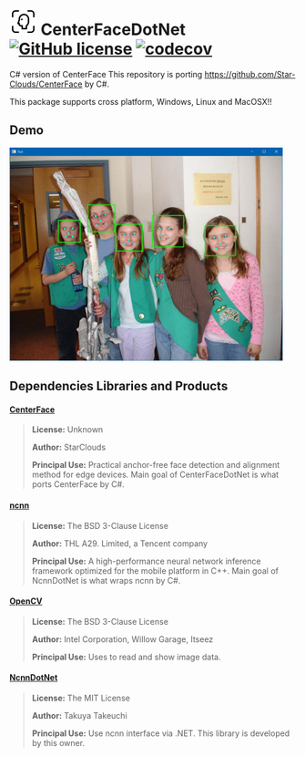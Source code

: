 # ![Alt text](nuget/face48.png "CenterFaceDotNet") CenterFaceDotNet [![GitHub license](https://img.shields.io/github/license/mashape/apistatus.svg)]() [![codecov](https://codecov.io/gh/takuya-takeuchi/CenterFaceDotNet/branch/master/graph/badge.svg)](https://codecov.io/gh/takuya-takeuchi/CenterFaceDotNet)

C# version of CenterFace
This repository is porting https://github.com/Star-Clouds/CenterFace by C#.

This package supports cross platform, Windows, Linux and MacOSX!!

## Demo

<img src="examples/Demo/images/image.jpg" width="480"/>

## Dependencies Libraries and Products

#### [CenterFace](https://github.com/Star-Clouds/CenterFace/)

> **License:** Unknown
>
> **Author:** StarClouds
> 
> **Principal Use:** Practical anchor-free face detection and alignment method for edge devices. Main goal of CenterFaceDotNet is what ports CenterFace by C#.

#### [ncnn](https://github.com/Tencent/ncnn/)

> **License:** The BSD 3-Clause License
>
> **Author:** THL A29. Limited, a Tencent company
> 
> **Principal Use:** A high-performance neural network inference framework optimized for the mobile platform in C++. Main goal of NcnnDotNet is what wraps ncnn by C#.

#### [OpenCV](https://opencv.org/)

> **License:** The BSD 3-Clause License
>
> **Author:** Intel Corporation, Willow Garage, Itseez
> 
> **Principal Use:** Uses to read and show image data.

#### [NcnnDotNet](https://github.com/takuya-takeuchi/NcnnDotNet/)

> **License:** The MIT License
>
> **Author:** Takuya Takeuchi
> 
> **Principal Use:** Use ncnn interface via .NET. This library is developed by this owner.

